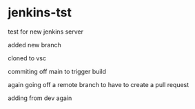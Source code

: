 # jenkins-tst

test for new jenkins server

added new branch

cloned to vsc

commiting off main to trigger build

again going off a remote branch to have to create a pull request

adding from dev again
